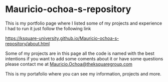 # Mauricio-ochoa-s-repository
This is my portfolio page where I listed some of my projects and experience I had
to run it just follow the following link 

https://ksquare-university.github.io/Mauricio-ochoa-s-repository/about.html

Some of my projects are in this page
all the code is named with the best intentions 
if you want to add some coments about it or have some questions please contact me at
Mauricio.Ochoa@theksquaregroup.com

This is my portafolio where you can see my information, projects and more.
